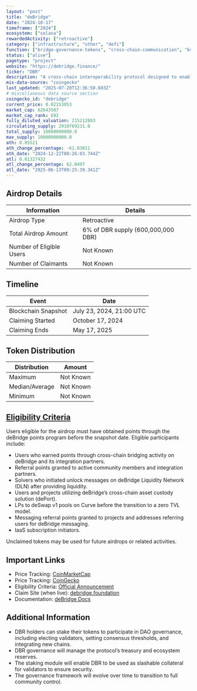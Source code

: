 ```yaml
---
layout: "post"
title: "deBridge"
date: "2024-10-17"
timeframe: ["2024"]
ecosystem: ["solana"]
rewardedActivity: ["retroactive"]
category: ["infrastructure", "other", "defi"]
function: ["bridge-governance-tokens", "cross-chain-communication", "bridge", "cross-chain", "intent"]
status: ["alive"]
pagetype: "project"
website: "https://debridge.finance/"
ticker: "DBR"
description: "A cross-chain interoperability protocol designed to enable seamless asset transfers and messaging between blockchains."
mis-data-source: "coingecko"
last_updated: "2025-07-20T12:36:50.603Z"
# miscellaneous data source section
coingecko_id: "debridge"
current_price: 0.02153053
market_cap: 62643507
market_cap_rank: 692
fully_diluted_valuation: 215212893
circulating_supply: 2910769231.0
total_supply: 10000000000.0
max_supply: 10000000000.0
ath: 0.05521
ath_change_percentage: -61.03811
ath_date: "2024-12-22T00:26:03.744Z"
atl: 0.01327432
atl_change_percentage: 62.0497
atl_date: "2025-06-13T09:25:39.341Z"
---
```


## Airdrop Details

| Information              | Details                            |
| ------------------------ | ---------------------------------- |
| Airdrop Type             | Retroactive                        |
| Total Airdrop Amount     | 6% of DBR supply (600,000,000 DBR) |
| Number of Eligible Users | Not Known                          |
| Number of Claimants      | Not Known                          |

## Timeline

| Event               | Date                     |
| ------------------- | ------------------------ |
| Blockchain Snapshot | July 23, 2024, 21:00 UTC |
| Claiming Started    | October 17, 2024         |
| Claiming Ends       | May 17, 2025             |

## Token Distribution

| Distribution   | Amount    |
| -------------- | --------- |
| Maximum        | Not Known |
| Median/Average | Not Known |
| Minimum        | Not Known |

## [Eligibility Criteria](https://debridge.finance/learn/blog/debridge-introduces-dbr/)

Users eligible for the airdrop must have obtained points through the deBridge points program before the snapshot date. Eligible participants include:

- Users who earned points through cross-chain bridging activity on deBridge and its integration partners.
- Referral points granted to active community members and integration partners.
- Solvers who initiated unlock messages on deBridge Liquidity Network (DLN) after providing liquidity.
- Users and projects utilizing deBridge’s cross-chain asset custody solution (dePort).
- LPs to deSwap v1 pools on Curve before the transition to a zero TVL model.
- Messaging referral points granted to projects and addresses referring users for deBridge messaging.
- IaaS subscription initiators.

Unclaimed tokens may be used for future airdrops or related activities.

## Important Links

- Price Tracking: [CoinMarketCap](https://coinmarketcap.com/currencies/debridge)
- Price Tracking: [CoinGecko](https://www.coingecko.com/en/coins/debridge)
- Eligibility Criteria: [Official Announcement](https://debridge.finance/learn/blog/debridge-introduces-dbr/)
- Claim Site (when live): [debridge.foundation](https://debridge.foundation)
- Documentation: [deBridge Docs](https://docs.debridge.foundation/)

## Additional Information

- DBR holders can stake their tokens to participate in DAO governance, including electing validators, setting consensus thresholds, and integrating new chains.
- DBR governance will manage the protocol’s treasury and ecosystem reserves.
- The staking module will enable DBR to be used as slashable collateral for validators to ensure security.
- The governance framework will evolve over time to transition to full community control.